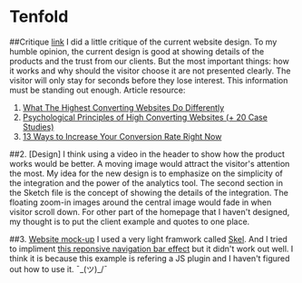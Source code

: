 # Tenfold

##Critique 
[link](tenfold/critique.pdf)
I did a little critique of the current website design. To my humble opinion, the current design is good at showing details of the products and the trust from our clients. But the most important things: how it works and why should the visitor choose it are not presented clearly. The visitor will only stay for seconds before they lose interest. This information must be standing out enough.
  Article resource:
  1. [What The Highest Converting Websites Do Differently](https://blog.kissmetrics.com/what-converting-websites-do/)
  2. [Psychological Principles of High Converting Websites (+ 20 Case Studies)](https://blog.kissmetrics.com/psychological-principles-converting-website/)
  3. [13 Ways to Increase Your Conversion Rate Right Now](https://conversionxl.com/ways-to-increase-your-conversion-rate-right-now/)

##2. [Design]
I think using a video in the header to show how the product works would be better. A moving image would attract the visitor's attention the most. My idea for the new design is to emphasize on the simplicity of the integration and the power of the analytics tool. The second section in the Sketch file is the concept of showing the details of the integration. The floating zoom-in images around the central image would fade in when visitor scroll down. For other part of the homepage that I haven't designed, my thought is to put the client example and quotes to one place. 

##3. [Website mock-up](tenfold/index.html)
I used a very light framwork called [Skel](https://github.com/ajlkn/skel). And I tried to impliment [this reponsive navigation bar effect](http://codepen.io/rugor/pen/wayJQY) but it didn't work out well. I think it is because this example is refering a JS plugin and I haven't figured out how to use it. ¯\_(ツ)_/¯

